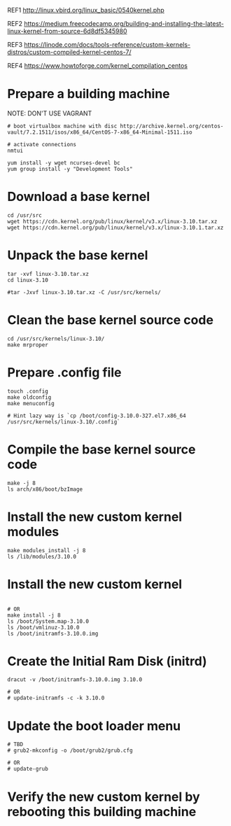 REF1 http://linux.vbird.org/linux_basic/0540kernel.php

REF2 https://medium.freecodecamp.org/building-and-installing-the-latest-linux-kernel-from-source-6d8df5345980

REF3 https://linode.com/docs/tools-reference/custom-kernels-distros/custom-compiled-kernel-centos-7/

REF4 https://www.howtoforge.com/kernel_compilation_centos

# Prepare a building machine

NOTE: DON'T USE VAGRANT

```
# boot virtualbox machine with disc http://archive.kernel.org/centos-vault/7.2.1511/isos/x86_64/CentOS-7-x86_64-Minimal-1511.iso

# activate connections
nmtui

yum install -y wget ncurses-devel bc
yum group install -y "Development Tools"
```

# Download a base kernel

```
cd /usr/src
wget https://cdn.kernel.org/pub/linux/kernel/v3.x/linux-3.10.tar.xz
wget https://cdn.kernel.org/pub/linux/kernel/v3.x/linux-3.10.1.tar.xz
```

# Unpack the base kernel

```
tar -xvf linux-3.10.tar.xz
cd linux-3.10

#tar -Jxvf linux-3.10.tar.xz -C /usr/src/kernels/
```

# Clean the base kernel source code

```
cd /usr/src/kernels/linux-3.10/
make mrproper
```

# Prepare .config file

```
touch .config
make oldconfig
make menuconfig

# Hint lazy way is `cp /boot/config-3.10.0-327.el7.x86_64 /usr/src/kernels/linux-3.10/.config`
```

# Compile the base kernel source code

```
make -j 8
ls arch/x86/boot/bzImage
```
# Install the new custom kernel modules

```
make modules_install -j 8
ls /lib/modules/3.10.0
```

# Install the new custom kernel

```

# OR
make install -j 8
ls /boot/System.map-3.10.0
ls /boot/vmlinuz-3.10.0
ls /boot/initramfs-3.10.0.img
```

# Create the Initial Ram Disk (initrd)

```
dracut -v /boot/initramfs-3.10.0.img 3.10.0

# OR
# update-initramfs -c -k 3.10.0
```

# Update the boot loader menu

```
# TBD
# grub2-mkconfig -o /boot/grub2/grub.cfg

# OR
# update-grub
```

# Verify the new custom kernel by rebooting this building machine


